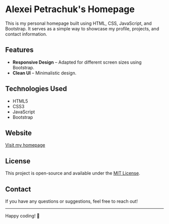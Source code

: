 # Alexei Petrachuk's Homepage

This is my personal homepage built using HTML, CSS, JavaScript, and Bootstrap. It serves as a simple way to showcase my profile, projects, and contact information.

## Features

- **Responsive Design** – Adapted for different screen sizes using Bootstrap.
- **Clean UI** – Minimalistic design.

## Technologies Used

- HTML5
- CSS3
- JavaScript
- Bootstrap

## Website

[Visit my homepage](https://petrachuk.ru/)

## License

This project is open-source and available under the [MIT License](LICENSE).

## Contact

If you have any questions or suggestions, feel free to reach out!

---

Happy coding! 🚀
